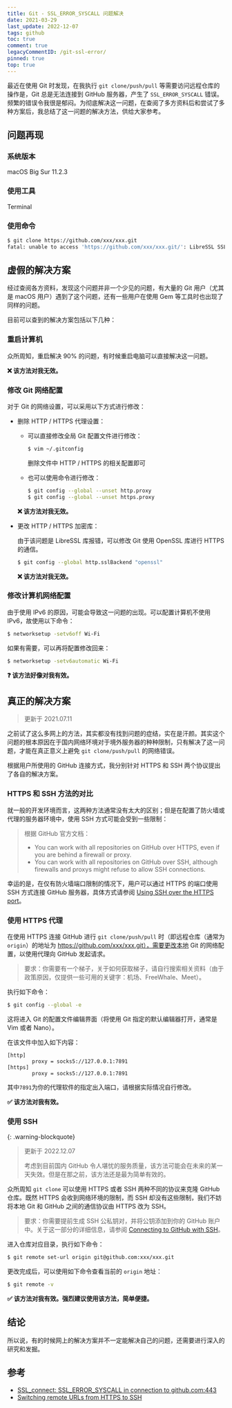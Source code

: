 ```yaml
---
title: Git - SSL_ERROR_SYSCALL 问题解决
date: 2021-03-29
last_update: 2022-12-07
tags: github
toc: true
comment: true
legacyCommentID: /git-ssl-error/
pinned: true
top: true
---
```


最近在使用 Git 时发现，在我执行 `git clone/push/pull` 等需要访问远程仓库的操作是，Git 总是无法连接到 GitHub 服务器，产生了 `SSL_ERROR_SYSCALL` 错误。频繁的错误令我很是郁闷。为彻底解决这一问题，在查阅了多方资料后和尝试了多种方案后，我总结了这一问题的解决方法，供给大家参考。

## 问题再现

### 系统版本

macOS Big Sur 11.2.3

### 使用工具

Terminal

### 使用命令

```bash
$ git clone https://github.com/xxx/xxx.git
fatal: unable to access 'https://github.com/xxx/xxx.git/': LibreSSL SSL_connect: SSL_ERROR_SYSCALL in connection to github.com:443 
```

## 虚假的解决方案

经过查阅各方资料，发现这个问题并非一个少见的问题，有大量的 Git 用户（尤其是 macOS 用户）遇到了这个问题，还有一些用户在使用 Gem 等工具时也出现了同样的问题。

目前可以查到的解决方案包括以下几种：

### 重启计算机

众所周知，重启解决 90% 的问题，有时候重启电脑可以直接解决这一问题。

**:x: 该方法对我无效。**

### 修改 Git 网络配置

对于 Git 的网络设置，可以采用以下方式进行修改：

- 删除 HTTP / HTTPS 代理设置：

  - 可以直接修改全局 Git 配置文件进行修改：

    ```bash
    $ vim ~/.gitconfig
    ```

    删除文件中 HTTP / HTTPS 的相关配置即可

  - 也可以使用命令进行修改：

    ```bash
    $ git config --global --unset http.proxy
    $ git config --global --unset https.proxy
    ```

  **:x: 该方法对我无效。**

- 更改 HTTP / HTTPS 加密库：

  由于该问题是 LibreSSL 库报错，可以修改 Git 使用 OpenSSL 库进行 HTTPS 的通信。

  ```bash
  $ git config --global http.sslBackend "openssl"
  ```

  **:x: 该方法对我无效。**

### 修改计算机网络配置

由于使用 IPv6 的原因，可能会导致这一问题的出现。可以配置计算机不使用 IPv6，故使用以下命令：

```bash
$ networksetup -setv6off Wi-Fi
```

如果有需要，可以再将配置修改回来：

```bash
$ networksetup -setv6automatic Wi-Fi
```

**:question: 该方法好像对我有效。**

## 真正的解决方案

> 更新于 2021.07.11

之前试了这么多网上的方法，其实都没有找到问题的症结，实在是汗颜。其实这个问题的根本原因在于国内网络环境对于境外服务器的种种限制，只有解决了这一问题，才能在真正意义上避免 `git clone/push/pull` 的网络错误。

根据用户所使用的 GitHub 连接方式，我分别针对 HTTPS 和 SSH 两个协议提出了各自的解决方案。

### HTTPS 和 SSH 方法的对比

就一般的开发环境而言，这两种方法通常没有太大的区别；但是在配置了防火墙或代理的服务器环境中，使用 SSH 方式可能会受到一些限制：

> 根据 GitHub 官方文档：
>
> - You can work with all repositories on GitHub over HTTPS, even if you are behind a firewall or proxy.
> - You can work with all repositories on GitHub over SSH, although firewalls and proxys might refuse to allow SSH connections.

幸运的是，在仅有防火墙端口限制的情况下，用户可以通过 HTTPS 的端口使用 SSH 方式连接 GitHub 服务器，具体方式请参阅 [Using SSH over the HTTPS port](https://docs.github.com/en/github/authenticating-to-github/troubleshooting-ssh/using-ssh-over-the-https-port)。

### 使用 HTTPS 代理

在使用 HTTPS 连接 GitHub 进行 `git clone/push/pull` 时（即远程仓库（通常为 `origin`）的地址为 https://github.com/xxx/xxx.git），需要更改本地 Git 的网络配置，以使用代理向 GitHub 发起请求。

> 要求：你需要有一个梯子，关于如何获取梯子，请自行搜索相关资料（由于政策原因，仅提供一些可用的关键字：机场、FreeWhale、Meet）。

执行如下命令：

```bash
$ git config --global -e
```

这将进入 Git 的配置文件编辑界面（将使用 Git 指定的默认编辑器打开，通常是 Vim 或者 Nano）。

在该文件中加入如下内容：

```
[http]
        proxy = socks5://127.0.0.1:7891
[https]
        proxy = socks5://127.0.0.1:7891
```

其中`7891`为你的代理软件的指定出入端口，请根据实际情况自行修改。

**:white_check_mark: 该方法对我有效。**

### 使用 SSH

{: .warning-blockquote}
> 更新于 2022.12.07
>
> 考虑到目前国内 GitHub 令人堪忧的服务质量，该方法可能会在未来的某一天失效。但是在那之前，该方法还是最为简单有效的。

众所周知 `git clone` 可以使用 HTTPS 或者 SSH 两种不同的协议来克隆 GitHub 仓库。既然 HTTPS 会收到网络环境的限制，而 SSH 却没有这些限制，我们不妨将本地 Git 和 GitHub 之间的通信协议由 HTTPS 改为 SSH。

> 要求：你需要提前生成 SSH 公私钥对，并将公钥添加到你的 GitHub 账户中。关于这一部分的详细信息，请参阅 [Connecting to GitHub with SSH](https://docs.github.com/en/github/authenticating-to-github/connecting-to-github-with-ssh)。

进入仓库对应目录，执行如下命令：

```bash
$ git remote set-url origin git@github.com:xxx/xxx.git
```

更改完成后，可以使用如下命令查看当前的 `origin` 地址：

```bash
$ git remote -v
```

**:white_check_mark: 该方法对我有效。强烈建议使用该方法，简单便捷。**

## 结论

所以说，有的时候网上的解决方案并不一定能解决自己的问题，还需要进行深入的研究和发掘。

## 参考

- [SSL_connect: SSL_ERROR_SYSCALL in connection to github.com:443](https://stackoverflow.com/questions/48987512/ssl-connect-ssl-error-syscall-in-connection-to-github-com443)
- [Switching remote URLs from HTTPS to SSH](https://docs.github.com/en/get-started/getting-started-with-git/managing-remote-repositories#switching-remote-urls-from-https-to-ssh)
